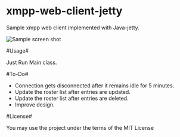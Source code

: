 xmpp-web-client-jetty
====================

Sample xmpp web client implemented with Java-jetty.

![Sample screen shot](https://raw.github.com/inatus/xmpp-web-client-jetty/master/screen_shot.png)

#Usage#

Just Run Main class.

#To-Do#

* Connection gets disconnected after it remains idle for 5 minutes.
* Update the roster list after entries are updated.
* Update the roster list after entries are deleted.
* Improve design.

#License#

You may use the project under the terms of the MIT License
